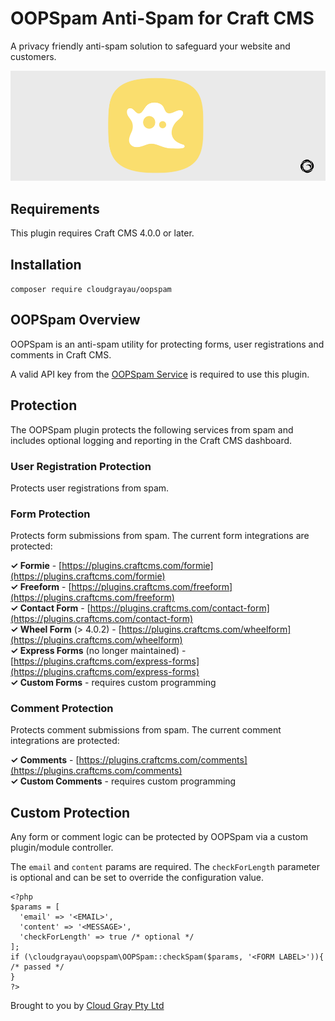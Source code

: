 # OOPSpam Anti-Spam for Craft CMS

A privacy friendly anti-spam solution to safeguard your website and customers.

![Screenshot](resources/oopspam.png)

## Requirements

This plugin requires Craft CMS 4.0.0 or later.

## Installation

`composer require cloudgrayau/oopspam`

## OOPSpam Overview

OOPSpam is an anti-spam utility for protecting forms, user registrations and comments in Craft CMS.

A valid API key from the [OOPSpam Service](https://oopspam.com/?ref=cloudgray) is required to use this plugin.

## Protection

The OOPSpam plugin protects the following services from spam and includes optional logging and reporting in the Craft CMS dashboard.

### User Registration Protection

Protects user registrations from spam.

### Form Protection

Protects form submissions from spam. The current form integrations are protected:

**✓ Formie** - [https://plugins.craftcms.com/formie](https://plugins.craftcms.com/formie)  
**✓ Freeform** - [https://plugins.craftcms.com/freeform](https://plugins.craftcms.com/freeform)  
**✓ Contact Form** - [https://plugins.craftcms.com/contact-form](https://plugins.craftcms.com/contact-form)  
**✓ Wheel Form** (> 4.0.2) - [https://plugins.craftcms.com/wheelform](https://plugins.craftcms.com/wheelform)  
**✓ Express Forms** (no longer maintained) - [https://plugins.craftcms.com/express-forms](https://plugins.craftcms.com/express-forms)  
**✓ Custom Forms** - requires custom programming

### Comment Protection

Protects comment submissions from spam. The current comment integrations are protected:

**✓ Comments** - [https://plugins.craftcms.com/comments](https://plugins.craftcms.com/comments)  
**✓ Custom Comments** - requires custom programming

## Custom Protection

Any form or comment logic can be protected by OOPSpam via a custom plugin/module controller.

The `email` and `content` params are required. The `checkForLength` parameter is optional and can be set to override the configuration value.

    <?php    
    $params = [
      'email' => '<EMAIL>',
      'content' => '<MESSAGE>',
      'checkForLength' => true /* optional */
    ];
    if (\cloudgrayau\oopspam\OOPSpam::checkSpam($params, '<FORM LABEL>')){ /* passed */
    }
    ?>

Brought to you by [Cloud Gray Pty Ltd](https://cloudgray.com.au/)